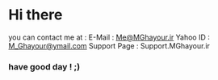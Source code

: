 # Hi there
you can contact me at :
E-Mail : Me@MGhayour.ir
Yahoo ID : M_Ghayour@ymail.com
Support Page : Support.MGhayour.ir

### have good day ! ;)
